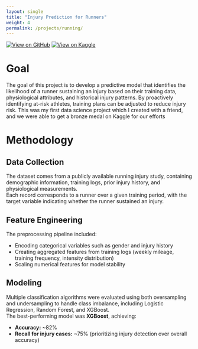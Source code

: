 ```yaml
---
layout: single
title: "Injury Prediction for Runners"
weight: 4
permalink: /projects/running/
---
```

[![View on GitHub](https://img.shields.io/badge/View_on_GitHub-181717?style=for-the-badge&logo=github&logoColor=white)](https://github.com/AmanPatel117/Injury-In-Runners-Data-Science-Project)
[![View on Kaggle](https://img.shields.io/badge/View_on_Kaggle-20BEFF?style=for-the-badge&logo=kaggle&logoColor=white)](https://www.kaggle.com/code/yehonam/running-injury-prediction)

# Goal
The goal of this project is to develop a predictive model that identifies the likelihood of a runner sustaining an injury based on their training data, physiological attributes, and historical injury patterns. By proactively identifying at-risk athletes, training plans can be adjusted to reduce injury risk. This was my first data science project which I created with a friend, and we were able to get a bronze medal on Kaggle for our efforts

# Methodology
## Data Collection
The dataset comes from a publicly available running injury study, containing demographic information, training logs, prior injury history, and physiological measurements.  
Each record corresponds to a runner over a given training period, with the target variable indicating whether the runner sustained an injury.

## Feature Engineering
The preprocessing pipeline included:
- Encoding categorical variables such as gender and injury history
- Creating aggregated features from training logs (weekly mileage, training frequency, intensity distribution)
- Scaling numerical features for model stability

## Modeling
Multiple classification algorithms were evaluated using both oversampling and undersampling to handle class imbalance, including Logistic Regression, Random Forest, and XGBoost.  
The best-performing model was **XGBoost**, achieving:
- **Accuracy:** ~82%
- **Recall for injury cases:** ~75% (prioritizing injury detection over overall accuracy)
